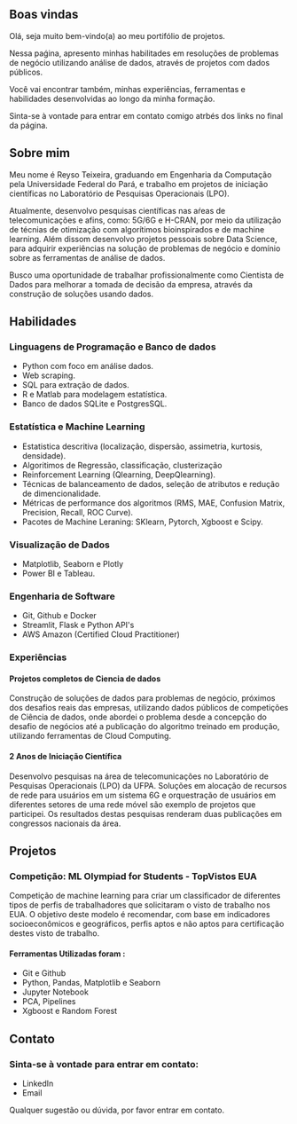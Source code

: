 ## Boas vindas

Olá, seja muito bem-vindo(a) ao meu portifólio de projetos.

Nessa paǵina, apresento minhas habilitades em resoluções de problemas de negócio utilizando análise de dados, através de projetos com dados públicos.

Você vai encontrar também, minhas experiências, ferramentas e habilidades desenvolvidas ao longo da minha formação.

Sinta-se à vontade para entrar em contato comigo atrbés dos links no final da página.


## Sobre mim

Meu nome é Reyso Teixeira, graduando em Engenharia da Computação pela Universidade Federal do Pará, e trabalho em projetos de iniciação científicas no Laboratório de Pesquisas Operacionais (LPO).

Atualmente, desenvolvo pesquisas científicas nas aŕeas de telecomunicações e afins, como:  5G/6G e H-CRAN, por meio da utilização de técnias de otimização com algorítimos bioinspirados e de machine learning.
Além dissom desenvolvo projetos pessoais sobre Data Science, para adquirir experiências na solução de problemas de negócio e domínio sobre as ferramentas de análise de dados.

Busco uma oportunidade de trabalhar profissionalmente como Cientista de Dados para melhorar a tomada de decisão da empresa, através da construção de soluções usando dados.

## Habilidades

### Linguagens de Programação e Banco de dados

- Python com foco em análise dados.
- Web scraping.
- SQL para extração de dados.
- R e Matlab para modelagem estatística.
- Banco de dados SQLite e PostgresSQL.

### Estatística e Machine Learning
- Estatistica descritiva (localização, dispersão, assimetria, kurtosis, densidade).
- Algoritimos de Regressão, classificação, clusterização
- Reinforcement Learning (Qlearning, DeepQlearning).
- Técnicas de balanceamento de dados, seleção de atributos e redução de dimencionalidade.
- Métricas de performance dos algoritmos (RMS, MAE, Confusion Matrix, Precision, Recall, ROC Curve).
- Pacotes de Machine Leraning: SKlearn, Pytorch, Xgboost e Scipy.

### Visualização de Dados
- Matplotlib, Seaborn e Plotly
- Power BI e Tableau.

### Engenharia de Software
- Git, Github e Docker
- Streamlit, Flask e Python API's
- AWS Amazon (Certified Cloud Practitioner)

### Experiências

#### Projetos completos de Ciencia de dados

Construção de soluções de dados para problemas de negócio, próximos dos desafios reais das empresas, utilizando dados públicos de competições de Ciência de dados, onde abordei o problema desde a concepção do desafio de negócios até a publicação do algoritmo treinado em produção, utilizando ferramentas de Cloud Computing.

#### 2 Anos de Iniciação Científica
Desenvolvo pesquisas na área de telecomunicações no Laboratório de Pesquisas Operacionais (LPO) da UFPA. Soluções em alocação de recursos de rede para usuários em um sistema 6G e orquestração de usuários em diferentes setores de uma rede móvel são exemplo de projetos que participei. Os resultados destas pesquisas renderam duas publicações em congressos nacionais da área.

## Projetos

### Competição: ML Olympiad for Students - TopVistos EUA
Competição de machine learning para criar um classificador de diferentes tipos de perfis de trabalhadores que solicitaram o visto de trabalho nos EUA. O objetivo deste modelo é recomendar, com base em indicadores socioeconômicos e geográficos, perfis aptos e não aptos para certificação destes visto de trabalho.

#### Ferramentas Utilizadas foram :
- Git e Github
- Python, Pandas, Matplotlib e Seaborn
- Jupyter Notebook
- PCA, Pipelines
- Xgboost e Random Forest

## Contato

### Sinta-se à vontade para entrar em contato:

- LinkedIn
- Email

Qualquer sugestão ou dúvida, por favor entrar em contato.